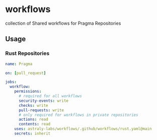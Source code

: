 # workflows

collection of Shared workflows for Pragma Repositories

## Usage

### Rust Repositories

```yaml
name: Pragma

on: [pull_request]

jobs:
  workflow:
    permissions:
      # required for all workflows
      security-events: write
      checks: write
      pull-requests: write
      # only required for workflows in private repositories
      actions: read
      contents: read
    uses: astraly-labs/workflows/.github/workflows/rust.yaml@main
    secrets: inherit
```
